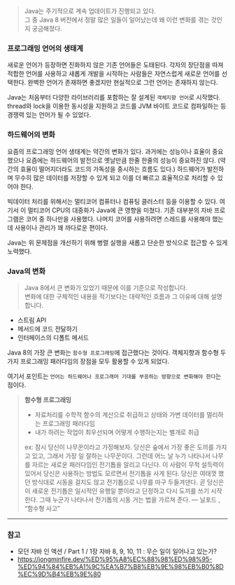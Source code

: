 > Java는 주기적으로 계속 업데이트가 진행되고 있다.  
> 그 중 Java 8 버전에서 정말 많은 일들이 일어났는데 왜 이런 변화를 겪는 것인지 궁금해졌다.

### 프로그래밍 언어의 생태계

새로운 언어가 등장하면 진화하지 않은 기존 언어들은 도태된다.
각자의 장단점을 따져 적합한 언어를 사용하고 새롭게 개발을 시작하는 사람들은 자연스럽게 새로운 언어를 선택한다.
완벽한 언어가 존재하면 좋겠지만 현실적으로 그런 언어는 존재하지 않는다.

Java는 처음부터 다양한 라이브러리를 포함하는 잘 설계된 `객체지향 언어`로 시작했다.
thread와 lock을 이용한 동시성을 지원하고 코드를 JVM 바이트 코드로 컴파일하는 등 경쟁력 있는 언어가 될 수 있었다.

### 하드웨어의 변화

요즘의 프로그래밍 언어 생태계는 약간의 변화가 있다.
과거에는 성능이나 효율이 중요했으나 요즘에는 하드웨어의 발전으로 옛날만큼 한줄 한줄의 성능이 중요하진 않다.
(약간의 효율이 떨어지더라도 코드의 가독성을 중시하는 흐름도 있다.)
하드웨어가 발전하며 무수히 많은 데이터를 저장할 수 있게 되고 이를 더 빠르고 효율적으로 처리할 수 있어야 한다.

빅데이터 처리를 위해서는 멀티코어 컴퓨터나 컴퓨팅 클러스터 등을 이용할 수 있다.
여기서 이 멀티코어 CPU의 대중화가 Java에 큰 영향을 미쳤다.
기존 대부분의 자바 프로그램은 코어 중 하나만을 사용했다.
나머지 코어를 사용하려면 스레드를 사용해야 했는데 사용이나 관리가 꽤 까다로운 편이다.

Java는 위 문제점을 개선하기 위해 병렬 실행을 새롭고 단순한 방식으로 접근할 수 있게 노력했다.

### Java의 변화
> Java 8에서 큰 변화가 있었기 때문에 이를 기준으로 작성합니다.  
> 변화에 대한 구체적인 내용을 적기보다는 대략적인 흐름과 그 이유에 대해 설명합니다.

- 스트림 API
- 메서드에 코드 전달하기
- 인터페이스의 디폴트 메서드

Java 8의 가장 큰 변화는 `함수형 프로그래밍`에 접근했다는 것이다.
객체지향과 함수형 두 가지 프로그래밍 패러다임의 장점을 모두 활용할 수 있게 되었다.

여기서 포인트는 `언어는 하드웨어나 프로그래머 기대를 부응하는 방향으로 변화해야 한다`는 점이다.

> **함수형 프로그래밍**
> - 자료처리를 수학적 함수의 계산으로 취급하고 상태와 가변 데이터를 멀리하는 프로그래밍 패러다임
> - 내가 하려는 작업이 최우선되며 어떻게 수행하는지는 별개로 취급
> 
> ex: 잠시 당신이 나무꾼이라고 가정해보자.
> 당신은 숲에서 가장 좋은 도끼를 가지고 있고, 그래서 가장 일 잘하는 나무꾼이다.
> 그런데 어느 날 누가 나타나서 나무를 자르는 새로운 패러다임인 전기톱을 알리고 다닌다. 이 사람이 무척 설득력이 있어서 당신은 사용하는 방법도 모르면서 전기톱을 사게 된다. 당신은 여태껏 했던 방식대로 시동을 걸지도 않고 전기톱으로 나무를 마구 두들겨댄다.
> 곧 당신은 이 새로운 전기톱은 일시적인 유행일 뿐이라고 단정하고 다시 도끼를 쓰기 시작한다.
> 그때 누군가 나타나서 전기톱의 시동 거는 법을 가르쳐 준다.
> — 닐포드 , “함수형 사고”

***
### 참고
- 모던 자바 인 액션 / Part 1 / 1장 자바 8, 9, 10, 11 : 무슨 일이 일어나고 있는가?
- https://jongminfire.dev/%ED%95%A8%EC%88%98%ED%98%95-%ED%94%84%EB%A1%9C%EA%B7%B8%EB%9E%98%EB%B0%8D%EC%9D%B4%EB%9E%80

